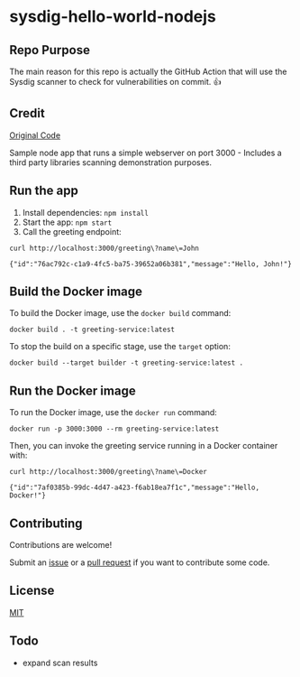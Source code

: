 # sysdig-hello-world-nodejs

## Repo Purpose

The main reason for this repo is actually the GitHub Action that will use the Sysdig scanner to check for vulnerabilities on commit. 👍 

## Credit

[Original Code](https://github.com/kevinpollet/typescript-docker-multi-stage-build)

Sample node app that runs a simple webserver on port 3000 - Includes a third party libraries scanning demonstration purposes.

## Run the app

1. Install dependencies: `npm install`
2. Start the app: `npm start`
3. Call the greeting endpoint:

```shell
curl http://localhost:3000/greeting\?name\=John

{"id":"76ac792c-c1a9-4fc5-ba75-39652a06b381","message":"Hello, John!"}
```

## Build the Docker image

To build the Docker image, use the `docker build` command:

```shell
docker build . -t greeting-service:latest
```

To stop the build on a specific stage, use the `target` option:

```shell
docker build --target builder -t greeting-service:latest .
```

## Run the Docker image

To run the Docker image, use the `docker run` command:

```shell
docker run -p 3000:3000 --rm greeting-service:latest
```

Then, you can invoke the greeting service running in a Docker container with:

```shell
curl http://localhost:3000/greeting\?name\=Docker

{"id":"7af0385b-99dc-4d47-a423-f6ab18ea7f1c","message":"Hello, Docker!"}
```

## Contributing

Contributions are welcome!

Submit an [issue][2] or a [pull request][3] if you want to contribute some code.

## License

[MIT][4]

[1]: https://docs.docker.com/develop/develop-images/multistage-build/
[2]: https://github.com/kevinpollet/typescript-docker-multi-stage-build/issues/new
[3]: https://github.com/kevinpollet/typescript-docker-multi-stage-build/pulls
[4]: ./LICENSE.md
[5]: https://github.com/kevinpollet/typescript-docker-multi-stage-build/actions


## Todo

- expand scan results
